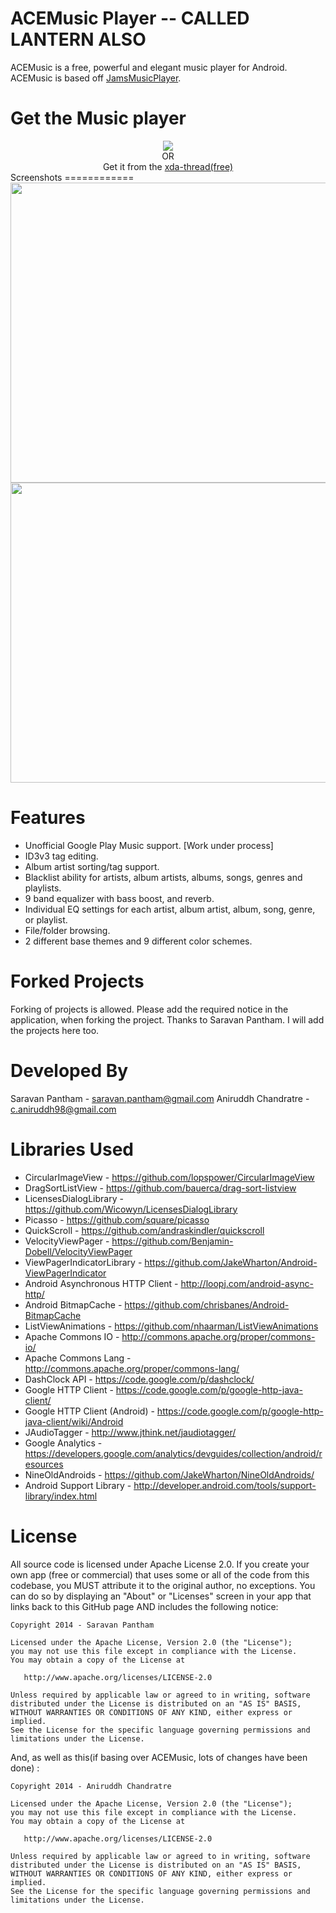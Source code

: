 ACEMusic Player -- CALLED LANTERN ALSO
===================
ACEMusic is a free, powerful and elegant music player for Android. ACEMusic is based off <a href="https://github.com/psaravan/JamsMusicPlayer">JamsMusicPlayer</a>. 

Get the Music player
=====================
<center><a href="https://play.google.com/store/apps/details?id=com.aniruddhc.acemusic.player&hl=en"><img src="http://www.sololearn.com/files/605/Get-it-on-Google-Play.png"></a></center>
<center>OR</center>
<center>Get it from the <a href="http://forum.xda-developers.com/android/apps-games/complete-material-design-acemusic-t2904994">xda-thread(free)</a></center>
Screenshots
============
<img src="http://i.imgur.com/rL2BepI.jpg" width=761 height=480>
<img src="http://i.imgur.com/tdLiCVY.jpg" width=761 height=480>

Features
=========
* Unofficial Google Play Music support. [Work under process]
* ID3v3 tag editing.
* Album artist sorting/tag support.
* Blacklist ability for artists, album artists, albums, songs, genres and playlists.
* 9 band equalizer with bass boost, and reverb.
* Individual EQ settings for each artist, album artist, album, song, genre, or playlist.
* File/folder browsing.
* 2 different base themes and 9 different color schemes.

Forked Projects
================
Forking of projects is allowed. Please add the required notice in the application, when forking the project. 
Thanks to Saravan Pantham. I will add the projects here too.

Developed By
============
Saravan Pantham - saravan.pantham@gmail.com
Aniruddh Chandratre - c.aniruddh98@gmail.com

Libraries Used
===========================
* CircularImageView - https://github.com/lopspower/CircularImageView
* DragSortListView - https://github.com/bauerca/drag-sort-listview
* LicensesDialogLibrary - https://github.com/Wicowyn/LicensesDialogLibrary
* Picasso - https://github.com/square/picasso
* QuickScroll - https://github.com/andraskindler/quickscroll
* VelocityViewPager - https://github.com/Benjamin-Dobell/VelocityViewPager
* ViewPagerIndicatorLibrary - https://github.com/JakeWharton/Android-ViewPagerIndicator
* Android Asynchronous HTTP Client - http://loopj.com/android-async-http/
* Android BitmapCache - https://github.com/chrisbanes/Android-BitmapCache
* ListViewAnimations - https://github.com/nhaarman/ListViewAnimations
* Apache Commons IO - http://commons.apache.org/proper/commons-io/
* Apache Commons Lang - http://commons.apache.org/proper/commons-lang/
* DashClock API - https://code.google.com/p/dashclock/
* Google HTTP Client - https://code.google.com/p/google-http-java-client/
* Google HTTP Client (Android) - https://code.google.com/p/google-http-java-client/wiki/Android
* JAudioTagger - http://www.jthink.net/jaudiotagger/
* Google Analytics - https://developers.google.com/analytics/devguides/collection/android/resources
* NineOldAndroids - https://github.com/JakeWharton/NineOldAndroids/
* Android Support Library - http://developer.android.com/tools/support-library/index.html

License
========
All source code is licensed under Apache License 2.0. If you create your own app (free or commercial) that uses some or all of the code from this codebase, you MUST attribute it to the original author, no exceptions. You can do so by displaying an "About" or "Licenses" screen in your app that links back to this GitHub page AND includes the following notice: 

    Copyright 2014 - Saravan Pantham

    Licensed under the Apache License, Version 2.0 (the "License");
    you may not use this file except in compliance with the License.
    You may obtain a copy of the License at

       http://www.apache.org/licenses/LICENSE-2.0

    Unless required by applicable law or agreed to in writing, software
    distributed under the License is distributed on an "AS IS" BASIS,
    WITHOUT WARRANTIES OR CONDITIONS OF ANY KIND, either express or implied.
    See the License for the specific language governing permissions and
    limitations under the License.


And, as well as this(if basing over ACEMusic, lots of changes have been done) : 

    Copyright 2014 - Aniruddh Chandratre

    Licensed under the Apache License, Version 2.0 (the "License");
    you may not use this file except in compliance with the License.
    You may obtain a copy of the License at

       http://www.apache.org/licenses/LICENSE-2.0

    Unless required by applicable law or agreed to in writing, software
    distributed under the License is distributed on an "AS IS" BASIS,
    WITHOUT WARRANTIES OR CONDITIONS OF ANY KIND, either express or implied.
    See the License for the specific language governing permissions and
    limitations under the License.




